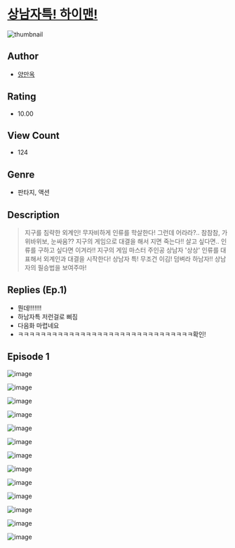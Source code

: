# [상남자특! 하이맨!](https://comic.naver.com/challenge/list?titleId=810325)
![thumbnail](https://image-comic.pstatic.net/user_contents_data/challenge_comic/2023/05/23/354088/upload_7017512255083786598_480x623.jpeg)

## Author
- [양만옥](https://comic.naver.com/artistTitle?id=354088)

## Rating
- 10.00

## View Count
- 124

## Genre
- 판타지, 액션

## Description
> 지구를 침략한 외계인! 무자비하게 인류를 학살한다! 그런데 어라라?.. 참참참, 가위바위보, 눈싸움?? 지구의 게임으로 대결을 해서 지면 죽는다!! 살고 싶다면.. 인류를 구하고 싶다면 이겨라!! 지구의 게임 마스터 주인공 상남자 '상상' 인류를 대표해서 외계인과 대결을 시작한다! 상남자 특! 무조건 이김! 덤벼라 하남자!! 상남자의 필승법을 보여주마!

## Replies (Ep.1)
- 뭔데!!!!!!!
- 하남자특 저런걸로 삐짐
- 다음화 마렵네요
- ㅋㅋㅋㅋㅋㅋㅋㅋㅋㅋㅋㅋㅋㅋㅋㅋㅋㅋㅋㅋㅋㅋㅋㅋㅋㅋㅋㅋㅋㅋㅋ확인!

## Episode 1
![image](https://image-comic.pstatic.net/user_contents_data/challenge_comic/2023/05/23/354088/upload_4134643354004971831.jpeg)

![image](https://image-comic.pstatic.net/user_contents_data/challenge_comic/2023/05/23/354088/upload_3906084753068274273.jpeg)

![image](https://image-comic.pstatic.net/user_contents_data/challenge_comic/2023/05/23/354088/upload_7089284174491892024.jpeg)

![image](https://image-comic.pstatic.net/user_contents_data/challenge_comic/2023/05/23/354088/upload_4122536631437845348.jpeg)

![image](https://image-comic.pstatic.net/user_contents_data/challenge_comic/2023/05/23/354088/upload_3847820330406392112.jpeg)

![image](https://image-comic.pstatic.net/user_contents_data/challenge_comic/2023/05/23/354088/upload_7005176809167139683.jpeg)

![image](https://image-comic.pstatic.net/user_contents_data/challenge_comic/2023/05/23/354088/upload_3689403987992404532.jpeg)

![image](https://image-comic.pstatic.net/user_contents_data/challenge_comic/2023/05/23/354088/upload_3906980657429099362.jpeg)

![image](https://image-comic.pstatic.net/user_contents_data/challenge_comic/2023/05/23/354088/upload_7161394333762270514.jpeg)

![image](https://image-comic.pstatic.net/user_contents_data/challenge_comic/2023/05/23/354088/upload_7377799306975274593.jpeg)

![image](https://image-comic.pstatic.net/user_contents_data/challenge_comic/2023/05/23/354088/upload_7306585960968577337.jpeg)

![image](https://image-comic.pstatic.net/user_contents_data/challenge_comic/2023/05/23/354088/upload_7018405252657526835.jpeg)

![image](https://image-comic.pstatic.net/user_contents_data/challenge_comic/2023/05/23/354088/upload_3703143283362379361.jpeg)
